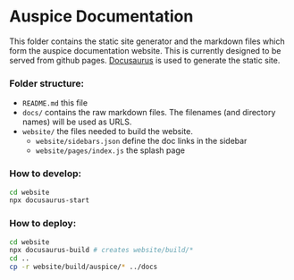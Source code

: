 # Auspice Documentation

This folder contains the static site generator and the markdown files which form the auspice documentation website.
This is currently designed to be served from github pages.
[Docusaurus](https://docusaurus.io/) is used to generate the static site.

### Folder structure:
* `README.md` this file
* `docs/` contains the raw markdown files. The filenames (and directory names) will be used as URLS.
* `website/` the files needed to build the website.
  * `website/sidebars.json` define the doc links in the sidebar
  * `website/pages/index.js` the splash page

### How to develop:
```bash
cd website
npx docusaurus-start
```

### How to deploy:

```bash
cd website
npx docusaurus-build # creates website/build/*
cd ..
cp -r website/build/auspice/* ../docs
```

